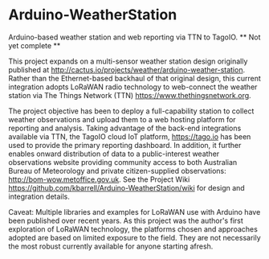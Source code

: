 # Arduino-WeatherStation
Arduino-based weather station and web reporting via TTN to TagoIO.     ** Not yet complete **

This project expands on a multi-sensor weather station design originally published at http://cactus.io/projects/weather/arduino-weather-station. Rather than the Ethernet-based backhaul of that original design, this current integration adopts LoRaWAN radio technology to web-connect the weather station via The Things Network (TTN) https://www.thethingsnetwork.org. 

The project objective has been to deploy a full-capability station to collect weather observations and upload them to a web hosting platform for reporting and analysis. Taking advantage of the back-end integrations available via TTN, the TagoIO cloud IoT platform, https://tago.io has been used to provide the primary reporting dashboard. In addition, it further enables onward distribution of data to a public-interest weather observations website providing community access to both Australian Bureau of Meteorology and private citizen-supplied observations: http://bom-wow.metoffice.gov.uk. See the Project Wiki https://github.com/kbarrell/Arduino-WeatherStation/wiki for design and integration details.

Caveat:  Multiple libraries and examples for LoRaWAN use with Arduino have been published over recent years.  As this project was the author's first exploration of LoRaWAN technology, the platforms chosen and approaches adopted are based on limited exposure to the field.  They are not necessarily the most robust currently available for anyone starting afresh.
